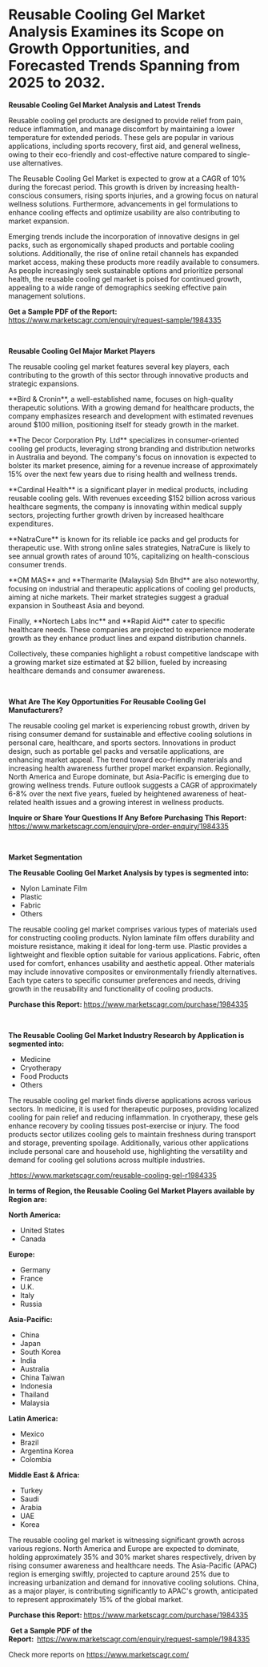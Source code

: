 <p><h1>Reusable Cooling Gel Market Analysis Examines its Scope on Growth Opportunities, and Forecasted Trends Spanning from 2025 to 2032.</h1></p><p><strong>Reusable Cooling Gel Market Analysis and Latest Trends</strong></p>
<p><p>Reusable cooling gel products are designed to provide relief from pain, reduce inflammation, and manage discomfort by maintaining a lower temperature for extended periods. These gels are popular in various applications, including sports recovery, first aid, and general wellness, owing to their eco-friendly and cost-effective nature compared to single-use alternatives.</p><p>The Reusable Cooling Gel Market is expected to grow at a CAGR of 10% during the forecast period. This growth is driven by increasing health-conscious consumers, rising sports injuries, and a growing focus on natural wellness solutions. Furthermore, advancements in gel formulations to enhance cooling effects and optimize usability are also contributing to market expansion. </p><p>Emerging trends include the incorporation of innovative designs in gel packs, such as ergonomically shaped products and portable cooling solutions. Additionally, the rise of online retail channels has expanded market access, making these products more readily available to consumers. As people increasingly seek sustainable options and prioritize personal health, the reusable cooling gel market is poised for continued growth, appealing to a wide range of demographics seeking effective pain management solutions.</p></p>
<p><strong>Get a Sample PDF of the Report:&nbsp;</strong> <a href="https://www.marketscagr.com/enquiry/request-sample/1984335?utm_campaign=2483&utm_medium=2&utm_source=Github&utm_content=ia&utm_term=06042025&utm_id=reusable-cooling-gel">https://www.marketscagr.com/enquiry/request-sample/1984335</a></p>
<p>&nbsp;</p>
<p><strong>Reusable Cooling Gel Major Market Players</strong></p>
<p><p>The reusable cooling gel market features several key players, each contributing to the growth of this sector through innovative products and strategic expansions. </p><p>**Bird & Cronin**, a well-established name, focuses on high-quality therapeutic solutions. With a growing demand for healthcare products, the company emphasizes research and development with estimated revenues around $100 million, positioning itself for steady growth in the market.</p><p>**The Decor Corporation Pty. Ltd** specializes in consumer-oriented cooling gel products, leveraging strong branding and distribution networks in Australia and beyond. The company's focus on innovation is expected to bolster its market presence, aiming for a revenue increase of approximately 15% over the next few years due to rising health and wellness trends.</p><p>**Cardinal Health** is a significant player in medical products, including reusable cooling gels. With revenues exceeding $152 billion across various healthcare segments, the company is innovating within medical supply sectors, projecting further growth driven by increased healthcare expenditures.</p><p>**NatraCure** is known for its reliable ice packs and gel products for therapeutic use. With strong online sales strategies, NatraCure is likely to see annual growth rates of around 10%, capitalizing on health-conscious consumer trends.</p><p>**OM MAS** and **Thermarite (Malaysia) Sdn Bhd** are also noteworthy, focusing on industrial and therapeutic applications of cooling gel products, aiming at niche markets. Their market strategies suggest a gradual expansion in Southeast Asia and beyond.</p><p>Finally, **Nortech Labs Inc** and **Rapid Aid** cater to specific healthcare needs. These companies are projected to experience moderate growth as they enhance product lines and expand distribution channels.</p><p>Collectively, these companies highlight a robust competitive landscape with a growing market size estimated at $2 billion, fueled by increasing healthcare demands and consumer awareness.</p></p>
<p>&nbsp;</p>
<p><strong>What Are The Key Opportunities For Reusable Cooling Gel Manufacturers?</strong></p>
<p><p>The reusable cooling gel market is experiencing robust growth, driven by rising consumer demand for sustainable and effective cooling solutions in personal care, healthcare, and sports sectors. Innovations in product design, such as portable gel packs and versatile applications, are enhancing market appeal. The trend toward eco-friendly materials and increasing health awareness further propel market expansion. Regionally, North America and Europe dominate, but Asia-Pacific is emerging due to growing wellness trends. Future outlook suggests a CAGR of approximately 6-8% over the next five years, fueled by heightened awareness of heat-related health issues and a growing interest in wellness products.</p></p>
<p><strong>Inquire or Share Your Questions If Any Before Purchasing This Report:</strong> <a href="https://www.marketscagr.com/enquiry/pre-order-enquiry/1984335?utm_campaign=2483&utm_medium=2&utm_source=Github&utm_content=ia&utm_term=06042025&utm_id=reusable-cooling-gel">https://www.marketscagr.com/enquiry/pre-order-enquiry/1984335</a></p>
<p>&nbsp;</p>
<p><strong>Market Segmentation</strong></p>
<p><strong>The Reusable Cooling Gel Market Analysis by types is segmented into:</strong></p>
<p><ul><li>Nylon Laminate Film</li><li>Plastic</li><li>Fabric</li><li>Others</li></ul></p>
<p><p>The reusable cooling gel market comprises various types of materials used for constructing cooling products. Nylon laminate film offers durability and moisture resistance, making it ideal for long-term use. Plastic provides a lightweight and flexible option suitable for various applications. Fabric, often used for comfort, enhances usability and aesthetic appeal. Other materials may include innovative composites or environmentally friendly alternatives. Each type caters to specific consumer preferences and needs, driving growth in the reusability and functionality of cooling products.</p></p>
<p><strong>Purchase this Report:&nbsp;</strong><a href="https://www.marketscagr.com/purchase/1984335?utm_campaign=2483&utm_medium=2&utm_source=Github&utm_content=ia&utm_term=06042025&utm_id=reusable-cooling-gel">https://www.marketscagr.com/purchase/1984335</a></p>
<p>&nbsp;</p>
<p><strong>The Reusable Cooling Gel Market Industry Research by Application is segmented into:</strong></p>
<p><ul><li>Medicine</li><li>Cryotherapy</li><li>Food Products</li><li>Others</li></ul></p>
<p><p>The reusable cooling gel market finds diverse applications across various sectors. In medicine, it is used for therapeutic purposes, providing localized cooling for pain relief and reducing inflammation. In cryotherapy, these gels enhance recovery by cooling tissues post-exercise or injury. The food products sector utilizes cooling gels to maintain freshness during transport and storage, preventing spoilage. Additionally, various other applications include personal care and household use, highlighting the versatility and demand for cooling gel solutions across multiple industries.</p></p>
<p><a href="https://www.marketscagr.com/reusable-cooling-gel-r1984335?utm_campaign=2483&utm_medium=2&utm_source=Github&utm_content=ia&utm_term=06042025&utm_id=reusable-cooling-gel">&nbsp;https://www.marketscagr.com/reusable-cooling-gel-r1984335</a></p>
<p><strong>In terms of Region, the Reusable Cooling Gel Market Players available by Region are:</strong></p>
<p>
    <p> <strong> North America: </strong>
        <ul>
            <li>United States</li>
            <li>Canada</li>
        </ul>
        </p> 
    <p> <strong> Europe: </strong>
        <ul>
            <li>Germany</li>
            <li>France</li>
            <li>U.K.</li>
            <li>Italy</li>
            <li>Russia</li>
        </ul>
        </p> 
    <p> <strong> Asia-Pacific: </strong>
        <ul>
            <li>China</li>
            <li>Japan</li>
            <li>South Korea</li>
            <li>India</li>
            <li>Australia</li>
            <li>China Taiwan</li>
            <li>Indonesia</li>
            <li>Thailand</li>
            <li>Malaysia</li>
        </ul>
        </p> 
    <p> <strong> Latin America: </strong>
        <ul>
            <li>Mexico</li>
            <li>Brazil</li>
            <li>Argentina Korea</li>
            <li>Colombia</li>
        </ul>
        </p> 
    <p> <strong> Middle East & Africa: </strong>
        <ul>
            <li>Turkey</li>
            <li>Saudi</li>
            <li>Arabia</li>
            <li>UAE</li>
            <li>Korea</li>
        </ul>
    </p>
    </p>
<p><p>The reusable cooling gel market is witnessing significant growth across various regions. North America and Europe are expected to dominate, holding approximately 35% and 30% market shares respectively, driven by rising consumer awareness and healthcare needs. The Asia-Pacific (APAC) region is emerging swiftly, projected to capture around 25% due to increasing urbanization and demand for innovative cooling solutions. China, as a major player, is contributing significantly to APAC's growth, anticipated to represent approximately 15% of the global market.</p></p>
<p><strong>Purchase this Report: </strong><a href="https://www.marketscagr.com/purchase/1984335?utm_campaign=2483&utm_medium=2&utm_source=Github&utm_content=ia&utm_term=06042025&utm_id=reusable-cooling-gel">https://www.marketscagr.com/purchase/1984335</a></p>
<p>&nbsp;<strong>Get a Sample PDF of the Report:&nbsp;&nbsp;</strong><a href="https://www.marketscagr.com/enquiry/request-sample/1984335?utm_campaign=2483&utm_medium=2&utm_source=Github&utm_content=ia&utm_term=06042025&utm_id=reusable-cooling-gel">https://www.marketscagr.com/enquiry/request-sample/1984335</a></p>
<p><strong></strong></p>
<p>Check more reports on <a href="https://www.marketscagr.com/?utm_campaign=2483&utm_medium=2&utm_source=Github&utm_content=ia&utm_term=06042025&utm_id=reusable-cooling-gel">https://www.marketscagr.com/</a></p>